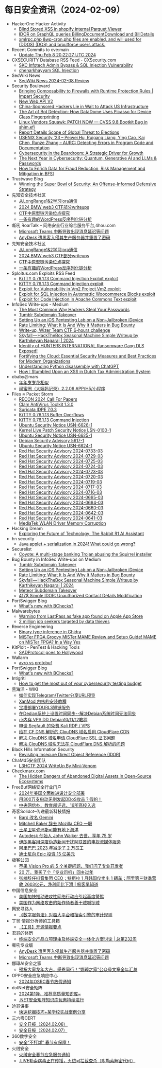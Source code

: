 # 每日安全资讯（2024-02-09）

- HackerOne Hacker Activity
  - [Blind Stored XSS in shopify internal Parquet Viewer](https://hackerone.com/reports/1103298)
  - [IDOR on GraphQL queries BillingDocumentDownload and BillDetails](https://hackerone.com/reports/2207248)
  - [xmlrpc.php &wp-cron.php files are enabled, and will used for (DDOS),(DOS) and broutforce users attack.](https://hackerone.com/reports/2299069)
- Recent Commits to cve:main
  - [Update Thu Feb  8 20:22:27 UTC 2024](https://github.com/trickest/cve/commit/b770fed1c18550f91860a348d9a226604bcdf6fb)
- CXSECURITY Database RSS Feed - CXSecurity.com
  - [SKC Infotech Admin Bypass & SQL Injection Vulnerability](https://cxsecurity.com/issue/WLB-2024020039)
  - [chenarkhayyam SQL Injection](https://cxsecurity.com/issue/WLB-2024020038)
- SecWiki News
  - [SecWiki News 2024-02-08 Review](http://www.sec-wiki.com/?2024-02-08)
- Security Boulevard
  - [Bringing Composability to Firewalls with Runtime Protection Rules | Impart Security](https://securityboulevard.com/2024/02/bringing-composability-to-firewalls-with-runtime-protection-rules-impart-security/)
  - [New Web API V2](https://securityboulevard.com/2024/02/new-web-api-v2/)
  - [China-Sponsored Hackers Lie in Wait to Attack US Infrastructure](https://securityboulevard.com/2024/02/china-sponsored-hackers-lie-in-wait-to-attack-u-s-infrastructure/)
  - [The Art of Bot Detection: How DataDome Uses Picasso for Device Class Fingerprinting](https://securityboulevard.com/2024/02/the-art-of-bot-detection-how-datadome-uses-picasso-for-device-class-fingerprinting/)
  - [Linux Vendors Squawk: PATCH NOW — CVSS 9.8 Bootkit Bug in shim.efi](https://securityboulevard.com/2024/02/linux-shim-bootkit-richixbw/)
  - [Report Details Scope of Global Threat to Elections](https://securityboulevard.com/2024/02/report-details-scope-of-global-threat-to-elections/)
  - [USENIX Security ’23 – Peiwei Hu, Ruigang Liang, Ying Cao, Kai Chen, Runze Zhang – AURC: Detecting Errors in Program Code and Documentation](https://securityboulevard.com/2024/02/usenix-security-23-peiwei-hu-ruigang-liang-ying-cao-kai-chen-runze-zhang-aurc-detecting-errors-in-program-code-and-documentation/)
  - [Cybersecurity in the Boardroom: A Strategic Driver for Growth](https://securityboulevard.com/2024/02/cybersecurity-in-the-boardroom-a-strategic-driver-for-growth/)
  - [The Next Year in Cybersecurity: Quantum, Generative AI and LLMs & Passwords](https://securityboulevard.com/2024/02/the-next-year-in-cybersecurity-quantum-generative-ai-and-llms-passwords/)
  - [How to Enrich Data for Fraud Reduction, Risk Management and Mitigation in BFSI](https://securityboulevard.com/2024/02/how-to-enrich-data-for-fraud-reduction-risk-management-and-mitigation-in-bfsi/)
- Trustwave Blog
  - [Winning the Super Bowl of Security: An Offense-Informed Defensive Strategy](https://www.trustwave.com/en-us/resources/blogs/trustwave-blog/winning-the-super-bowl-of-security-an-offense-informed-defense-strategy/)
- 先知安全技术社区
  - [从LongRange1&2学习lora通信](https://xz.aliyun.com/t/13620)
  - [2024 BMW web3 CTF部分writeups](https://xz.aliyun.com/t/13618)
  - [CTF中原型链污染位点探究](https://xz.aliyun.com/t/13617)
  - [一条有趣的WordPress反序列化链分析](https://xz.aliyun.com/t/13616)
- 嘶吼 RoarTalk – 网络安全行业综合服务平台,4hou.com
  - [Microsoft Teams 中断导致出现消息延迟等问题](https://www.4hou.com/posts/0oQ3)
  - [AnyDesk 遭黑客入侵其生产服务器并重置了密码](https://www.4hou.com/posts/onLL)
- 先知安全技术社区
  - [从LongRange1&2学习lora通信](https://xz.aliyun.com/t/13620)
  - [2024 BMW web3 CTF部分writeups](https://xz.aliyun.com/t/13618)
  - [CTF中原型链污染位点探究](https://xz.aliyun.com/t/13617)
  - [一条有趣的WordPress反序列化链分析](https://xz.aliyun.com/t/13616)
- Sploitus.com Exploits RSS Feed
  - [KiTTY 0.76.1.13 Command Injection Exploit exploit](https://sploitus.com/exploit?id=1337DAY-ID-39312&utm_source=rss&utm_medium=rss)
  - [KiTTY 0.76.1.13 Command Injection exploit](https://sploitus.com/exploit?id=PACKETSTORM:177031&utm_source=rss&utm_medium=rss)
  - [Exploit for Vulnerability in Vm2 Project Vm2 exploit](https://sploitus.com/exploit?id=EBDC2D8C-02ED-591B-AB91-9BB915F5B089&utm_source=rss&utm_medium=rss)
  - [Exploit for SQL Injection in Automattic Woocommerce Blocks exploit](https://sploitus.com/exploit?id=BF50C9A3-C77A-5533-A1C1-CF9EB99A9D51&utm_source=rss&utm_medium=rss)
  - [Exploit for Code Injection in Apache Commons Text exploit](https://sploitus.com/exploit?id=34E9F101-E6E1-5C32-9916-B8ED755ED4BA&utm_source=rss&utm_medium=rss)
- InfoSec Write-ups - Medium
  - [The Most Common Way Hackers Steal Your Passwords](https://infosecwriteups.com/the-most-common-way-hackers-steal-your-passwords-da20e70039bf?source=rss----7b722bfd1b8d---4)
  - [Tumblr Subdomain Takeover](https://infosecwriteups.com/tumblr-subdomain-takeover-55f9cb494d65?source=rss----7b722bfd1b8d---4)
  - [Setting Up an iOS Pentesting Lab on a Non-Jailbroken iDevice](https://infosecwriteups.com/setting-up-an-ios-pentesting-lab-on-a-non-jailbroken-idevice-124a8fcf3e16?source=rss----7b722bfd1b8d---4)
  - [Rate Limiting: What It Is And Why It Matters in Bug Bounty](https://infosecwriteups.com/rate-limiting-what-it-is-and-why-it-matters-in-bug-bounty-b0d2ce574049?source=rss----7b722bfd1b8d---4)
  - [Write-up, Wizer Team CTF 6-hours challenge](https://infosecwriteups.com/write-up-wizer-team-ctf-6-hours-challenge-2fe110be3e75?source=rss----7b722bfd1b8d---4)
  - [Skyfall — HackTheBox Seasonal Machine Simple Writeup by Karthikeyan Nagaraj | 2024](https://infosecwriteups.com/skyfall-hackthebox-seasonal-machine-simple-writeup-by-karthikeyan-nagaraj-2024-d76fdaaba116?source=rss----7b722bfd1b8d---4)
  - [Identity of HUNTERS INTERNATIONAL Ransomware Gang DLS Exposed!](https://infosecwriteups.com/identity-of-hunters-international-ransomware-gang-dls-exposed-b287350a707f?source=rss----7b722bfd1b8d---4)
  - [Fortifying the Cloud: Essential Security Measures and Best Practices for Modern Organizations](https://infosecwriteups.com/fortifying-the-cloud-essential-security-measures-and-best-practices-for-modern-organizations-263e182510b2?source=rss----7b722bfd1b8d---4)
  - [Understanding Python disassembly with ChatGPT](https://infosecwriteups.com/understanding-python-disassembly-with-chatgpt-216e04c2e1ff?source=rss----7b722bfd1b8d---4)
  - [How I Stumbled Upon an XSS in Dutch Tax Administration System](https://infosecwriteups.com/how-i-stumbled-upon-an-xss-in-dutch-tax-administration-system-8d861c7629f1?source=rss----7b722bfd1b8d---4)
- obaby@mars
  - [年年岁岁花相似](https://h4ck.org.cn/2024/02/15417)
  - [闺蜜圈（大姨妈记录）2.2.06 APP/H5/小程序](https://h4ck.org.cn/2024/02/15415)
- Files ≈ Packet Storm
  - [RECON 2024 Call For Papers](https://packetstormsecurity.com/files/177035/reconCFP2024.txt)
  - [Clam AntiVirus Toolkit 1.3.0](https://packetstormsecurity.com/files/177034/clamav-1.3.0.tar.gz)
  - [Suricata IDPE 7.0.3](https://packetstormsecurity.com/files/177033/suricata-7.0.3.tar.gz)
  - [KiTTY 0.76.1.13 Buffer Overflows](https://packetstormsecurity.com/files/177032/kitty-overflows.tgz)
  - [KiTTY 0.76.1.13 Command Injection](https://packetstormsecurity.com/files/177031/CVE-2024-23749.py.txt)
  - [Ubuntu Security Notice USN-6626-1](https://packetstormsecurity.com/files/177030/USN-6626-1.txt)
  - [Kernel Live Patch Security Notice LSN-0100-1](https://packetstormsecurity.com/files/177029/LSN-0100-1.txt)
  - [Ubuntu Security Notice USN-6625-1](https://packetstormsecurity.com/files/177028/USN-6625-1.txt)
  - [Debian Security Advisory 5617-1](https://packetstormsecurity.com/files/177027/dsa-5617-1.txt)
  - [Ubuntu Security Notice USN-6624-1](https://packetstormsecurity.com/files/177026/USN-6624-1.txt)
  - [Red Hat Security Advisory 2024-0733-03](https://packetstormsecurity.com/files/177025/RHSA-2024-0733-03.txt)
  - [Red Hat Security Advisory 2024-0729-03](https://packetstormsecurity.com/files/177024/RHSA-2024-0729-03.txt)
  - [Red Hat Security Advisory 2024-0725-03](https://packetstormsecurity.com/files/177023/RHSA-2024-0725-03.txt)
  - [Red Hat Security Advisory 2024-0724-03](https://packetstormsecurity.com/files/177022/RHSA-2024-0724-03.txt)
  - [Red Hat Security Advisory 2024-0723-03](https://packetstormsecurity.com/files/177021/RHSA-2024-0723-03.txt)
  - [Red Hat Security Advisory 2024-0720-03](https://packetstormsecurity.com/files/177020/RHSA-2024-0720-03.txt)
  - [Red Hat Security Advisory 2024-0719-03](https://packetstormsecurity.com/files/177019/RHSA-2024-0719-03.txt)
  - [Red Hat Security Advisory 2024-0717-03](https://packetstormsecurity.com/files/177018/RHSA-2024-0717-03.txt)
  - [Red Hat Security Advisory 2024-0716-03](https://packetstormsecurity.com/files/177017/RHSA-2024-0716-03.txt)
  - [Red Hat Security Advisory 2024-0695-03](https://packetstormsecurity.com/files/177016/RHSA-2024-0695-03.txt)
  - [Red Hat Security Advisory 2024-0694-03](https://packetstormsecurity.com/files/177015/RHSA-2024-0694-03.txt)
  - [Red Hat Security Advisory 2024-0660-03](https://packetstormsecurity.com/files/177014/RHSA-2024-0660-03.txt)
  - [Red Hat Security Advisory 2024-0642-03](https://packetstormsecurity.com/files/177013/RHSA-2024-0642-03.txt)
  - [Red Hat Security Advisory 2024-0641-03](https://packetstormsecurity.com/files/177012/RHSA-2024-0641-03.txt)
  - [MediaTek WLAN Driver Memory Corruption](https://packetstormsecurity.com/files/177011/GS20240208134608.tgz)
- Hacking Dream
  - [Exploring the Future of Technology: The Rabbit R1 AI Assistant](https://www.hackingdream.net/2024/02/rabbit-r1-ai-assistant-exploring-future-of-technology.html)
- hn security
  - [Java applet + serialization in 2024! What could go wrong?](https://security.humanativaspa.it/java-applet-serialization-in-2024-what-could-go-wrong/)
- Securelist
  - [Coyote: A multi-stage banking Trojan abusing the Squirrel installer](https://securelist.com/coyote-multi-stage-banking-trojan/111846/)
- Bug Bounty in InfoSec Write-ups on Medium
  - [Tumblr Subdomain Takeover](https://infosecwriteups.com/tumblr-subdomain-takeover-55f9cb494d65?source=rss----7b722bfd1b8d--bug_bounty)
  - [Setting Up an iOS Pentesting Lab on a Non-Jailbroken iDevice](https://infosecwriteups.com/setting-up-an-ios-pentesting-lab-on-a-non-jailbroken-idevice-124a8fcf3e16?source=rss----7b722bfd1b8d--bug_bounty)
  - [Rate Limiting: What It Is And Why It Matters in Bug Bounty](https://infosecwriteups.com/rate-limiting-what-it-is-and-why-it-matters-in-bug-bounty-b0d2ce574049?source=rss----7b722bfd1b8d--bug_bounty)
  - [Skyfall — HackTheBox Seasonal Machine Simple Writeup by Karthikeyan Nagaraj | 2024](https://infosecwriteups.com/skyfall-hackthebox-seasonal-machine-simple-writeup-by-karthikeyan-nagaraj-2024-d76fdaaba116?source=rss----7b722bfd1b8d--bug_bounty)
  - [Meteor Subdomain Takeover](https://infosecwriteups.com/meteor-subdomain-takeover-b33034a44aa7?source=rss----7b722bfd1b8d--bug_bounty)
  - [417$ Simple IDOR: Unauthorized Contact Details Modification](https://infosecwriteups.com/417-simple-idor-unauthorized-contact-details-modification-92e8211439e4?source=rss----7b722bfd1b8d--bug_bounty)
- PortSwigger Blog
  - [What's new with BChecks?](https://portswigger.net/blog/whats-new-with-bchecks)
- Malwarebytes
  - [Warning from LastPass as fake app found on Apple App Store](https://www.malwarebytes.com/blog/news/2024/02/warning-from-lastpass-as-fake-app-found-on-apple-app-store)
  - [2 million job seekers targeted by data thieves](https://www.malwarebytes.com/blog/news/2024/02/2-million-job-seekers-targeted-by-data-thieves)
- Reverse Engineering
  - [Binary type inference in Ghidra](https://www.reddit.com/r/ReverseEngineering/comments/1alsp5y/binary_type_inference_in_ghidra/)
  - [MiSTer FPGA Groovy MiSTer MAME Review and Setup Guide! MAME on MiSTer FPGA? In a Way Yes](https://www.reddit.com/r/ReverseEngineering/comments/1alvvfj/mister_fpga_groovy_mister_mame_review_and_setup/)
- KitPloit - PenTest &amp; Hacking Tools
  - [SADProtocol goes to Hollywood](http://www.kitploit.com/2024/02/sadprotocol-goes-to-hollywood.html)
- Wallarm
  - [avro vs protobuf](https://lab.wallarm.com/what/avro-vs-protobuf/)
- PortSwigger Blog
  - [What's new with BChecks?](https://portswigger.net/blog/whats-new-with-bchecks)
- Intigriti
  - [How to get the most out of your cybersecurity testing budget](https://blog.intigriti.com/2024/02/08/how-to-get-the-most-out-of-your-cybersecurity-testing-budget/)
- 黑海洋 - WIKI
  - [如何实现Telegram/Twitter分享URL预览](https://blog.upx8.com/4031)
  - [XanMod 内核的安装教程](https://blog.upx8.com/4030)
  - [宝塔部署YOURLS短链服务](https://blog.upx8.com/4029)
  - [在Dedian系统上设置时间同步--解决Debian系统时间无法同步](https://blog.upx8.com/4028)
  - [小内存 VPS DD Debian10/11/12教程](https://blog.upx8.com/4027)
  - [申请 Segfault 的免费 Kali RDP / VPS](https://blog.upx8.com/4026)
  - [给在 CF DNS 解析的 ClouDNS 域名启用 CloudFlare CDN](https://blog.upx8.com/4025)
  - [解决 ClouDNS 域名申请 CloudFlare SSL 证书问题](https://blog.upx8.com/4024)
  - [解决 ClouDNS 域名无法在 CloudFlare DNS 解析的问题](https://blog.upx8.com/4023)
- Black Hills Information Security
  - [Revisiting Insecure Direct Object Reference (IDOR)](https://www.blackhillsinfosec.com/revisiting-insecure-direct-object-reference-idor/)
- ChaMd5安全团队
  - [L3HCTF 2024  WriteUp By Mini-Venom](https://mp.weixin.qq.com/s?__biz=MzIzMTc1MjExOQ==&mid=2247510018&idx=1&sn=8920c2a5616a4e544c8b0ef1183452e9&chksm=e89d80dadfea09cce2ec8eb184580e4d847493729b558e503e0603f2bd4732e46dd1a401b578&scene=58&subscene=0#rd)
- Checkmarx.com
  - [The Hidden Dangers of Abandoned Digital Assets in Open-Source Ecosystems](https://checkmarx.com/blog/the-hidden-dangers-of-abandoned-digital-assets-in-open-source-ecosystems/)
- FreeBuf网络安全行业门户
  - [2024年美国全面推进设计安全部署](https://www.freebuf.com/articles/391825.html)
  - [用300万支电动牙刷发起DDoS攻击？假的！](https://www.freebuf.com/news/391819.html)
  - [中央网信办、教育部评选，16所高校入选](https://www.freebuf.com/news/391811.html)
- 奇客Solidot–传递最新科技情报
  - [Bard 改名 Gemini](https://www.solidot.org/story?sid=77336)
  - [Mitchell Baker 辞去 Mozilla CEO 一职](https://www.solidot.org/story?sid=77335)
  - [土星卫星弥玛斯可能有地下海洋](https://www.solidot.org/story?sid=77334)
  - [Autodesk 创始人 John Walker 去世，享年 75 岁](https://www.solidot.org/story?sid=77333)
  - [伊朗黑客用深度伪造新闻干扰阿联酋的电视流媒体服务](https://www.solidot.org/story?sid=77332)
  - [阿里巴巴 2023 年减少了 2 万员工](https://www.solidot.org/story?sid=77331)
  - [迪士尼向 Epic 投资 15 亿美元](https://www.solidot.org/story?sid=77330)
- 极客公园
  - [苹果 Vision Pro 的 5 个关键问题，我们问了专业开发者](https://mp.weixin.qq.com/s?__biz=MTMwNDMwODQ0MQ==&mid=2653032864&idx=1&sn=3df4c9b39d16684cb7d29b8a88fcd495&chksm=7e576c164920e5005b84f4c700ce91834c23f7d3973b78d085a47e5f41c9f2fb10bceabc0b2f&scene=58&subscene=0#rd)
  - [20 万，我买了个「专业司机」回乡过年](https://mp.weixin.qq.com/s?__biz=MTMwNDMwODQ0MQ==&mid=2653032864&idx=2&sn=b10fe5a329ebe296e55f0d760a66e76e&chksm=7e576c164920e50066d5f9aaa15d0bad0cc4ac8ebb9588b7b126d31b9f381f4b310cc8de0945&scene=58&subscene=0#rd)
  - [张楠辞任抖音集团 CEO；特斯拉 1 月韩国仅卖出 1 辆车；阿里第三财季营收 2603亿元，净利同比下滑 | 极客早知道](https://mp.weixin.qq.com/s?__biz=MTMwNDMwODQ0MQ==&mid=2653032837&idx=1&sn=390fa9a6110b10fa086fa013f3c8c825&chksm=7e576c334920e525d385356f58cb3d0ae964304136ebe22178078d8abd16e6d82996acb1562b&scene=58&subscene=0#rd)
- 中国信息安全
  - [美国加快推动进攻性网络行动应引起高度警惕](https://mp.weixin.qq.com/s?__biz=MzA5MzE5MDAzOA==&mid=2664204893&idx=1&sn=6e6e01ec75ba22f44b60b86064ac8f06&chksm=8b5988a4bc2e01b27346565bf9f6ad9abe3ca77d5df0be588c38feeba28d93382bd6b899d984&scene=58&subscene=0#rd)
  - [美国作为网络攻击的始作俑者善于贼喊捉贼](https://mp.weixin.qq.com/s?__biz=MzA5MzE5MDAzOA==&mid=2664204893&idx=2&sn=857c5c81cc0be1e558b85f6c6494db96&chksm=8b5988a4bc2e01b2b19f67232521875a80500f140397b447b6829651cf08acfe15179074d25b&scene=58&subscene=0#rd)
- 网安寻路人
  - [《数字服务法》对超大平台和搜索引擎的审计规则](https://mp.weixin.qq.com/s?__biz=MzIxODM0NDU4MQ==&mid=2247501053&idx=1&sn=e89b6598670807e9124c6b566ee21295&chksm=97e97917a09ef001ce58550170ea209ddc24252aed83d05e8fdc32c98546eb756c7bc7b7c1f2&scene=58&subscene=0#rd)
- 丁爸 情报分析师的工具箱
  - [【工具】开源情报要点](https://mp.weixin.qq.com/s?__biz=MzI2MTE0NTE3Mw==&mid=2651142038&idx=1&sn=bc7911e4d6ecbb9fae2b3305996ca256&chksm=f1af40acc6d8c9bac8d823e03f1ef9334fb02765e04b3fa7770f1e068a3abc6c5ac6d4e98954&scene=58&subscene=0#rd)
- 君哥的体历
  - [终端安全产品立项理由及终端安全一体化方案讨论 | 总第232周](https://mp.weixin.qq.com/s?__biz=MzI2MjQ1NTA4MA==&mid=2247490939&idx=1&sn=e0fc4cce16f88b98405404f9c022e99d&chksm=ea4bb73cdd3c3e2adb4c8bf216da79ca4f928e091f236b077e3c6a21d6487aa889772918717f&scene=58&subscene=0#rd)
- 嘶吼专业版
  - [AnyDesk 遭黑客入侵其生产服务器并重置了密码](https://mp.weixin.qq.com/s?__biz=MzI0MDY1MDU4MQ==&mid=2247573572&idx=1&sn=e5fd834516db0f26ced5eb964eb2a2aa&chksm=e914707ede63f968e7417056932f9d975646a079a71af1555717409c371602955fa96a37d60a&scene=58&subscene=0#rd)
  - [Microsoft Teams 中断导致出现消息延迟等问题](https://mp.weixin.qq.com/s?__biz=MzI0MDY1MDU4MQ==&mid=2247573572&idx=2&sn=05b68e02be9a721081c57db5c25559bb&chksm=e914707ede63f96809f9ffb9a6293b21dcde5b755da887df245335023b64a7ccc4d5c62fa0fb&scene=58&subscene=0#rd)
- 娜璋AI安全之家
  - [预祝大家龙年大吉，感恩同行！“娜璋之家”公众号文章全年汇总](https://mp.weixin.qq.com/s?__biz=Mzg5MTM5ODU2Mg==&mid=2247499325&idx=1&sn=05df4611b38baa9f108ac83080505ce5&chksm=cfcf4ef0f8b8c7e6717fe27f033eabbd478c774369b5dbf4d76397a9a9d00bedae154ec48183&scene=58&subscene=0#rd)
- OPPO安全应急响应中心
  - [2024年OSRC春节放假通知](https://mp.weixin.qq.com/s?__biz=MzUyNzc4Mzk3MQ==&mid=2247493117&idx=1&sn=d304a9b059c48573061344d43f1a2a38&chksm=fa78e4b1cd0f6da75a5babbf1e153a913846d441571cb3fb4025c078aa871f648f3cee06e018&scene=58&subscene=0#rd)
- dotNet安全矩阵
  - [2024第1弹，推荐高质量知识库~](https://mp.weixin.qq.com/s?__biz=MzUyOTc3NTQ5MA==&mid=2247490658&idx=1&sn=5870def463616bb4e193becb9013c15b&chksm=fa5ab28fcd2d3b9968cadb0d6345882ad1cb1d137769ea091eb9318345282036fddb702c05bc&scene=58&subscene=0#rd)
  - [.NET安全矩阵知识库优惠持续进行](https://mp.weixin.qq.com/s?__biz=MzUyOTc3NTQ5MA==&mid=2247490658&idx=2&sn=b44dc8707b8c53658f964d552772be63&chksm=fa5ab28fcd2d3b995834c9778282254deedcd2f72498f2b9372392593842ee3390878681e93e&scene=58&subscene=0#rd)
- 迪哥讲事
  - [快速挖掘技巧+某学校实战案例分享](https://mp.weixin.qq.com/s?__biz=MzIzMTIzNTM0MA==&mid=2247493504&idx=1&sn=169e1dc109ae0c6d9d2b0b977570aa4b&chksm=e8a5ede3dfd264f58ca3cb277655b15220de3e51cc16918c54c0eceb13e038df7fcac0cb0c31&scene=58&subscene=0#rd)
- 三六零CERT
  - [安全日报（2024.02.08）](https://mp.weixin.qq.com/s?__biz=MzU5MjEzOTM3NA==&mid=2247502497&idx=1&sn=e89551aad7af640a891180d591d85fd7&chksm=fe26cfa0c95146b69f743e0bf3f90fbf57af99f28f3afc558bf7e67367801750e79d2a7886c2&scene=58&subscene=0#rd)
  - [安全日报（2024.02.07）](https://mp.weixin.qq.com/s?__biz=MzU5MjEzOTM3NA==&mid=2247502497&idx=2&sn=bb576fd38c635dfbf8486a59b991688c&chksm=fe26cfa0c95146b67d92aadbfde62fa645b867c0c44b7f929912e35413843c2147fd0f924ec7&scene=58&subscene=0#rd)
- 360数字安全
  - [安全“不打烊” 春节有保障！](https://mp.weixin.qq.com/s?__biz=MzA4MTg0MDQ4Nw==&mid=2247569492&idx=1&sn=df296637cab669e7e82788286620b93b&chksm=9f8d405ca8fac94a909c03448ace7608f23fdba4123b87aac302097798d2d256e67ea5eb7afe&scene=58&subscene=0#rd)
- 火绒安全
  - [火绒安全春节应急服务通知](https://mp.weixin.qq.com/s?__biz=MzI3NjYzMDM1Mg==&mid=2247517493&idx=1&sn=f25fc440b9ee6b2c39fc06e45ec8f89f&chksm=eb705b0adc07d21caec20427299eef2ee7fef6a9ec1901a7843a380e1ca9bf71b95c3b9a9079&scene=58&subscene=0#rd)
  - [.LIVE勒索病毒正在传播，火绒可拦截查杀（附勒索解密代码）](https://mp.weixin.qq.com/s?__biz=MzI3NjYzMDM1Mg==&mid=2247517493&idx=2&sn=ddfdd8821310aff9bac664a5ae1b0fb3&chksm=eb705b0adc07d21c0d658f88a6df23b3f89e1619da91bc82f3ac12b18790ce3ad287835cd24e&scene=58&subscene=0#rd)
